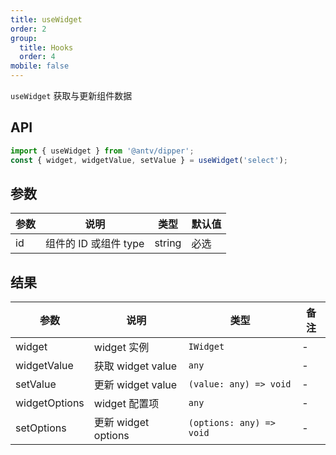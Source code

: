 ```yaml
---
title: useWidget
order: 2
group:
  title: Hooks
  order: 4
mobile: false
---
```


`useWidget` 获取与更新组件数据

## API

```ts pure
import { useWidget } from '@antv/dipper';
const { widget, widgetValue, setValue } = useWidget('select');
```

## 参数

| 参数 | 说明                  | 类型   | 默认值 |
| ---- | --------------------- | ------ | ------ |
| id   | 组件的 ID 或组件 type | string | 必选   |

## 结果

| 参数          | 说明                | 类型                     | 备注 |
| ------------- | ------------------- | ------------------------ | ---- |
| widget        | widget 实例         | `IWidget`                | -    |
| widgetValue   | 获取 widget value   | `any`                    | -    |
| setValue      | 更新 widget value   | `(value: any) => void`   | -    |
| widgetOptions | widget 配置项       | `any`                    | -    |
| setOptions    | 更新 widget options | `(options: any) => void` | -    |
